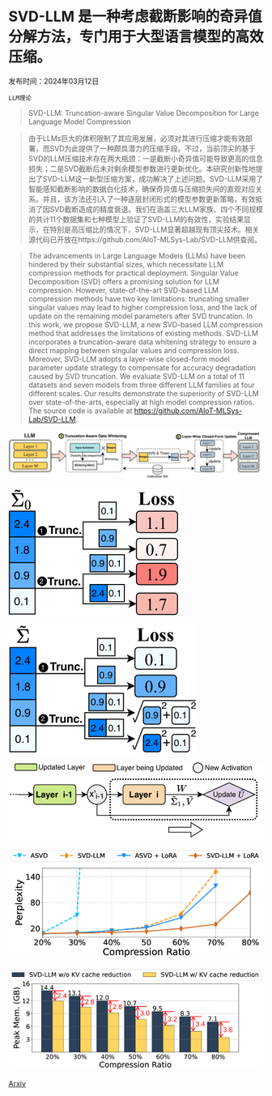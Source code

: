 # SVD-LLM 是一种考虑截断影响的奇异值分解方法，专门用于大型语言模型的高效压缩。

发布时间：2024年03月12日

`LLM理论`

> SVD-LLM: Truncation-aware Singular Value Decomposition for Large Language Model Compression

> 由于LLMs巨大的体积限制了其应用发展，必须对其进行压缩才能有效部署，而SVD为此提供了一种颇具潜力的压缩手段。不过，当前顶尖的基于SVD的LLM压缩技术存在两大瓶颈：一是截断小奇异值可能导致更高的信息损失；二是SVD截断后未对剩余模型参数进行更新优化。本研究创新性地提出了SVD-LLM这一新型压缩方案，成功解决了上述问题。SVD-LLM采用了智能感知截断影响的数据白化技术，确保奇异值与压缩损失间的直观对应关系。并且，该方法还引入了一种逐层封闭形式的模型参数更新策略，有效抵消了因SVD截断造成的精度衰退。我们在涵盖三大LLM家族、四个不同规模的共计11个数据集和七种模型上验证了SVD-LLM的有效性，实验结果显示，在特别是高压缩比的情况下，SVD-LLM显著超越现有顶尖技术。相关源代码已开放在https://github.com/AIoT-MLSys-Lab/SVD-LLM供查阅。

> The advancements in Large Language Models (LLMs) have been hindered by their substantial sizes, which necessitate LLM compression methods for practical deployment. Singular Value Decomposition (SVD) offers a promising solution for LLM compression. However, state-of-the-art SVD-based LLM compression methods have two key limitations: truncating smaller singular values may lead to higher compression loss, and the lack of update on the remaining model parameters after SVD truncation. In this work, we propose SVD-LLM, a new SVD-based LLM compression method that addresses the limitations of existing methods. SVD-LLM incorporates a truncation-aware data whitening strategy to ensure a direct mapping between singular values and compression loss. Moreover, SVD-LLM adopts a layer-wise closed-form model parameter update strategy to compensate for accuracy degradation caused by SVD truncation. We evaluate SVD-LLM on a total of 11 datasets and seven models from three different LLM families at four different scales. Our results demonstrate the superiority of SVD-LLM over state-of-the-arts, especially at high model compression ratios. The source code is available at https://github.com/AIoT-MLSys-Lab/SVD-LLM.

![SVD-LLM 是一种考虑截断影响的奇异值分解方法，专门用于大型语言模型的高效压缩。](../../../paper_images/2403.07378/x1.png)

![SVD-LLM 是一种考虑截断影响的奇异值分解方法，专门用于大型语言模型的高效压缩。](../../../paper_images/2403.07378/x2.png)

![SVD-LLM 是一种考虑截断影响的奇异值分解方法，专门用于大型语言模型的高效压缩。](../../../paper_images/2403.07378/x3.png)

![SVD-LLM 是一种考虑截断影响的奇异值分解方法，专门用于大型语言模型的高效压缩。](../../../paper_images/2403.07378/x4.png)

![SVD-LLM 是一种考虑截断影响的奇异值分解方法，专门用于大型语言模型的高效压缩。](../../../paper_images/2403.07378/x5.png)

![SVD-LLM 是一种考虑截断影响的奇异值分解方法，专门用于大型语言模型的高效压缩。](../../../paper_images/2403.07378/x6.png)

[Arxiv](https://arxiv.org/abs/2403.07378)